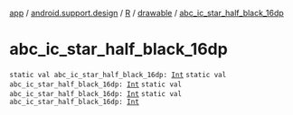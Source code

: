 [app](../../../index.md) / [android.support.design](../../index.md) / [R](../index.md) / [drawable](index.md) / [abc_ic_star_half_black_16dp](.)

# abc_ic_star_half_black_16dp

`static val abc_ic_star_half_black_16dp: `[`Int`](https://kotlinlang.org/api/latest/jvm/stdlib/kotlin/-int/index.html)
`static val abc_ic_star_half_black_16dp: `[`Int`](https://kotlinlang.org/api/latest/jvm/stdlib/kotlin/-int/index.html)
`static val abc_ic_star_half_black_16dp: `[`Int`](https://kotlinlang.org/api/latest/jvm/stdlib/kotlin/-int/index.html)
`static val abc_ic_star_half_black_16dp: `[`Int`](https://kotlinlang.org/api/latest/jvm/stdlib/kotlin/-int/index.html)